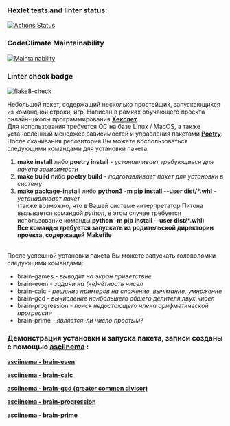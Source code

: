 ### Hexlet tests and linter status:
[![Actions Status](https://github.com/SergeyChalkov/python-project-lvl1/workflows/hexlet-check/badge.svg)](https://github.com/SergeyChalkov/python-project-lvl1/actions)
### CodeClimate Maintainability
[![Maintainability](https://api.codeclimate.com/v1/badges/bf052ae5647e163be2a1/maintainability)](https://codeclimate.com/github/SergeyChalkov/python-project-lvl1/maintainability)
### Linter check badge
[![flake8-check](https://github.com/SergeyChalkov/python-project-lvl1/actions/workflows/flake8_check.yml/badge.svg?event=push)](https://github.com/SergeyChalkov/python-project-lvl1/actions/workflows/flake8_check.yml)

Небольшой пакет, содержащий несколько простейших, запускающихся из командной строки, игр.
Написан в рамках обучающего проекта онлайн-школы программирования <a href="https://ru.hexlet.io/"><b>Хекслет</b></a>.<br>
Для использования требуется ОС на базе Linux / MacOS, а также установленный менеджер зависимостей и управления пакетами <a href="https://python-poetry.org/"><b>Poetry</b></a>.<br>
После скачивания репозитория Вы можете воспользоваться следующими командами для установки пакета:
1. **make install** либо **poetry install** *- устанавливает требующиеся для пакета зависимости*
2. **make build** либо **poetry build** *- подготавливает пакет для установки в систему*
3. **make package-install** либо **python3 -m pip install --user dist/\*.whl** - *устанавливает пакет*<br>
(также возможно, что в Вашей системе интерпретатор Питона вызывается командой *python*, в этом случае требуется использование команды **python -m pip install --user dist/\*.whl**)<br>
**Все команды требуется запускать из родительской директории проекта, содержащей Makefile**<br><br>

После успешной установки пакета Вы можете запускать головоломки следующими командами:
- brain-games - *выводит на экран приветствие*
- brain-even - *задачи на (не)чётность чисел*
- brain-calc - *решение примеров на сложение, вычитание, умножение*
- brain-gcd - *вычисление наибольшего общего делителя лвух чисел*
- brain-progression - *поиск недостающего члена арифметической прогрессии*
- brain-prime - *является-ли число простым?* 

### Демонстрация установки и запуска пакета, записи созданы с помощью <a href="https://asciinema.org/"><b>asciinema</a> :
<a href="https://asciinema.org/a/449730"><b>asciinema - brain-even</b></a>

<a href="https://asciinema.org/a/450329"><b>asciinema - brain-calc</b></a>

<a href="https://asciinema.org/a/450356"><b>asciinema - brain-gcd (greater common divisor)</b></a>

<a href="https://asciinema.org/a/449730"><b>asciinema - brain-progression</b></a>

<a href="https://asciinema.org/a/450526"><b>asciinema - brain-prime</b></a>
